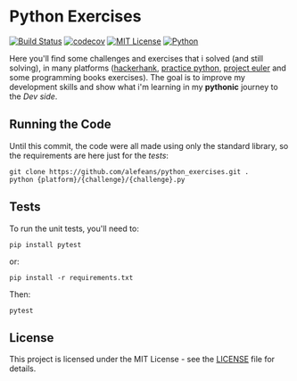 # Python Exercises
[![Build Status](https://travis-ci.org/alefeans/learning_python.svg?branch=master)](https://travis-ci.org/alefeans/learning_python) [![codecov](https://codecov.io/gh/alefeans/learning_python/branch/master/graph/badge.svg)](https://codecov.io/gh/alefeans/learning_python) [![MIT License](https://img.shields.io/badge/license-MIT-007EC7.svg?style=flat)](/LICENSE) [![Python](https://img.shields.io/badge/python-3.6-blue.svg)]()

Here you'll find some challenges and exercises that i solved (and still solving), in many platforms ([hackerhank](https://www.hackerrank.com/), [practice python](https://www.practicepython.org/), [project euler](https://projecteuler.net/) and some programming books exercises). The goal is to improve my development skills and show what i'm learning in my **pythonic** journey to the *Dev side*.

## Running the Code

Until this commit, the code were all made using only the standard library, so the requirements are here just for the *tests*:

```
git clone https://github.com/alefeans/python_exercises.git .
python {platform}/{challenge}/{challenge}.py
```

## Tests

To run the unit tests, you'll need to:
```
pip install pytest
```
or:
```
pip install -r requirements.txt
```
Then:
```
pytest
```

## License

This project is licensed under the MIT License - see the [LICENSE](LICENSE) file for details.

